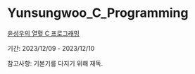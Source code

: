 # Yunsungwoo_C_Programming
[윤성우의 열혈 C 프로그래밍](https://www.aladin.co.kr/shop/wproduct.aspx?ItemId=8016119)

기간: 2023/12/09 - 2023/12/10

참고사항: 기본기를 다지기 위해 재독.
